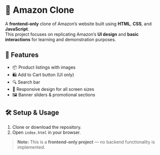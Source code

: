 # 🛒 Amazon Clone 

A **frontend-only** clone of Amazon’s website built using **HTML**, **CSS**, and **JavaScript**.  
This project focuses on replicating Amazon’s **UI design** and **basic interactions** for learning and demonstration purposes.

## 🚀 Features
- 📦 Product listings with images
- 🛍 Add to Cart button (UI only)  
- 🔍 Search bar
- 📱 Responsive design for all screen sizes  
- 🖼 Banner sliders & promotional sections  

## 🛠 Setup & Usage
1. Clone or download the repository.  
2. Open `index.html` in your browser.  

> **Note:** This is a **frontend-only project** — no backend functionality is implemented.

